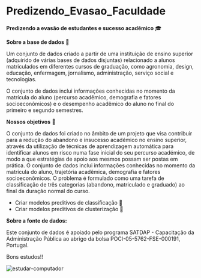 # Predizendo_Evasao_Faculdade

**Predizendo a evasão de estudantes e sucesso acadêmico** 🎓

**Sobre a base de dados** 🎲

Um conjunto de dados criado a partir de uma instituição de ensino superior (adquirido de várias bases de dados disjuntas) relacionado a alunos matriculados em diferentes cursos de graduação, como agronomia, design, educação, enfermagem, jornalismo, administração, serviço social e tecnologias.

O conjunto de dados inclui informações conhecidas no momento da matrícula do aluno (percurso acadêmico, demografia e fatores socioeconômicos) e o desempenho acadêmico do aluno no final do primeiro e segundo semestres.

**Nossos objetivos** 🚀

O conjunto de dados foi criado no âmbito de um projeto que visa contribuir para a redução do abandono e insucesso académico no ensino superior, através da utilização de técnicas de aprendizagem automática para identificar alunos em risco numa fase inicial do seu percurso académico, de modo a que estratégias de apoio aos mesmos possam ser postas em prática. O conjunto de dados inclui informações conhecidas no momento da matrícula do aluno, trajetória acadêmica, demografia e fatores socioeconômicos. O problema é formulado como uma tarefa de classificação de três categorias (abandono, matriculado e graduado) ao final da duração normal do curso.

- Criar modelos preditivos de classificação 🎯
- Criar modelos preditivos de clusterização 🧩

  
**Sobre a fonte de dados:**
  
Este conjunto de dados é apoiado pelo programa SATDAP - Capacitação da Administração Pública ao abrigo da bolsa POCI-05-5762-FSE-000191, Portugal.

Bons estudos!!

![estudar-computador](https://github.com/AnaRaquelCafe/Predizendo_Evasao_Faculdade/assets/46449538/bab71cc9-2cf4-47a0-a443-9efe7decb1f8)



